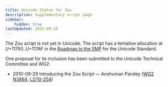 ```yaml
---
title: Unicode Status for Zou
description: Supplementary script page
sidebar:
    hidden: true
lastUpdated: 2025-09-10
---
```


The Zou script is not yet in Unicode. The script has a tentative allocation at U+11750..U+117AF in the [Roadmap to the SMP](http://www.unicode.org/roadmaps/smp/) for the Unicode Standard.

[comment]: # (end of intro)

[comment]: # (start of blocks)



[comment]: # (end of blocks)

[comment]: # (start of chars)



[comment]: # (end of chars)

[comment]: # (start of rest)

One proposal for its inclusion has been submitted to the Unicode Technical Committee and WG2:

- 2010-09-29 Introducing the Zou Script — Anshuman Pandey ([WG2 N3864](https://www.unicode.org/wg2/docs/n3864.pdf), [L2/10-254](http://www.unicode.org/cgi-bin/GetMatchingDocs.pl?L2/10-254))

